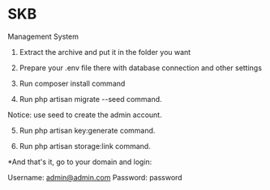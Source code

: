 # SKB
Management System

1. Extract the archive and put it in the folder you want

2. Prepare your .env file there with database connection and other settings

3. Run composer install command

4. Run php artisan migrate --seed command.

Notice: use seed to create the admin account.

5. Run php artisan key:generate command.

6. Run php artisan storage:link command.

*And that's it, go to your domain and login:

Username:	admin@admin.com
Password:	password
